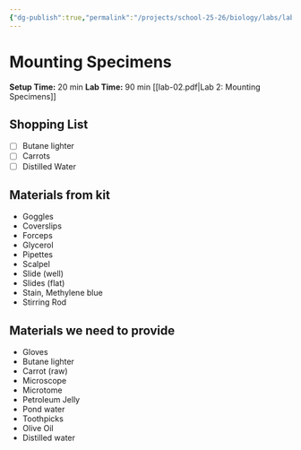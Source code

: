 ```yaml
---
{"dg-publish":true,"permalink":"/projects/school-25-26/biology/labs/lab-01-02-mounting-specimens/","title":"Mounting Specimens"}
---
```



# Mounting Specimens


**Setup Time:** 20 min
**Lab Time:** 90 min
[[lab-02.pdf|Lab 2: Mounting Specimens]]

## Shopping List

- [ ] Butane lighter
- [ ] Carrots
- [ ] Distilled Water

## Materials from kit

- Goggles
- Coverslips
- Forceps
- Glycerol
- Pipettes
- Scalpel
- Slide (well)
- Slides (flat)
- Stain, Methylene blue
- Stirring Rod

## Materials we need to provide

- Gloves
- Butane lighter
- Carrot (raw)
- Microscope
- Microtome
- Petroleum Jelly
- Pond water
- Toothpicks
- Olive Oil
- Distilled water
